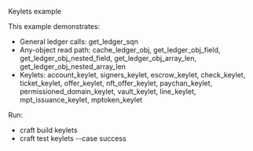 Keylets example

This example demonstrates:

- General ledger calls: get_ledger_sqn
- Any-object read path: cache_ledger_obj, get_ledger_obj_field, get_ledger_obj_nested_field, get_ledger_obj_array_len, get_ledger_obj_nested_array_len
- Keylets: account_keylet, signers_keylet, escrow_keylet, check_keylet, ticket_keylet, offer_keylet, nft_offer_keylet, paychan_keylet, permissioned_domain_keylet, vault_keylet, line_keylet, mpt_issuance_keylet, mptoken_keylet

Run:

- craft build keylets
- craft test keylets --case success

